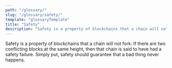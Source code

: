 ```yaml
---
path: "/glossary/"
slug: "/glossary/safety/"
template: "glossaryTemplate"
title: "Safety"
description: "Safety is a property of blockchains that a chain will not fork."
---
```


Safety is a property of blockchains that a chain will not fork. If there are two conflicting blocks at the same height, then that chain is said to have had a safety failure. Simply put, safety should guarantee that a bad thing never happens.